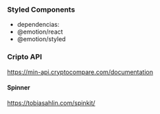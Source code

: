 
### Styled Components
- dependencias:
- @emotion/react
- @emotion/styled


### Cripto API
https://min-api.cryptocompare.com/documentation


#### Spinner
https://tobiasahlin.com/spinkit/
